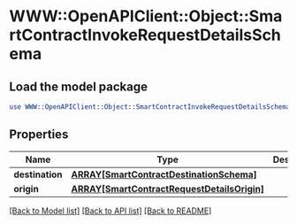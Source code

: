 # WWW::OpenAPIClient::Object::SmartContractInvokeRequestDetailsSchema

## Load the model package
```perl
use WWW::OpenAPIClient::Object::SmartContractInvokeRequestDetailsSchema;
```

## Properties
Name | Type | Description | Notes
------------ | ------------- | ------------- | -------------
**destination** | [**ARRAY[SmartContractDestinationSchema]**](SmartContractDestinationSchema.md) |  | [optional] 
**origin** | [**ARRAY[SmartContractRequestDetailsOrigin]**](SmartContractRequestDetailsOrigin.md) |  | [optional] 

[[Back to Model list]](../README.md#documentation-for-models) [[Back to API list]](../README.md#documentation-for-api-endpoints) [[Back to README]](../README.md)


